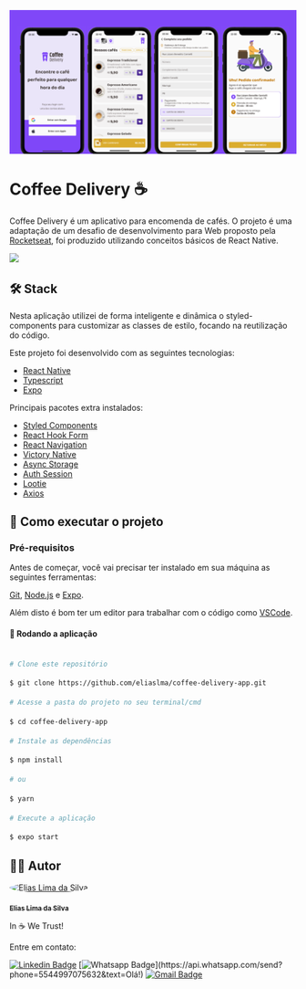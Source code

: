 ![preview](.github/preview.png)
# Coffee Delivery ☕

Coffee Delivery é um aplicativo para encomenda de cafés.
O projeto é uma adaptação de um desafio de desenvolvimento para Web proposto pela [Rocketseat](https://github.com/Rocketseat), foi produzido utilizando conceitos básicos de React Native.

<a href="https://www.figma.com/file/F3qEbTspoLP0brQWNxJzrp/Coffee-Delivery-(Copy)">
<img src="https://user-images.githubusercontent.com/71772559/178192253-4fe4757c-de57-4878-a38c-a483c25670b1.png"/>
</a>

## 🛠️ Stack
Nesta aplicação utilizei de forma inteligente e dinâmica o styled-components 
para customizar as classes de estilo, focando na reutilização do código.

Este projeto foi desenvolvido com as seguintes tecnologias:


- [React Native](https://reactnative.dev/)
- [Typescript](https://www.typescriptlang.org/)
- [Expo](https://expo.dev/)

Principais pacotes extra instalados:

- [Styled Components](https://styled-components.com/)
- [React Hook Form](https://react-hook-form.com/)
- [React Navigation](https://reactnavigation.org/)
- [Victory Native](https://formidable.com/open-source/victory/)
- [Async Storage](https://react-native-async-storage.github.io/async-storage/)
- [Auth Session](https://docs.expo.dev/versions/latest/sdk/auth-session/)
- [Lootie](https://www.npmjs.com/package/lottie-react-native)
- [Axios](https://axios-http.com/ptbr/docs/intro)

## [](https://github.com/eliaslma/coffee-delivery-app) 🚀 Como executar o projeto

### Pré-requisitos

Antes de começar, você vai precisar ter instalado em sua máquina as seguintes ferramentas:

[Git](https://git-scm.com), [Node.js](https://nodejs.org/en/) e [Expo](https://expo.dev).

Além disto é bom ter um editor para trabalhar com o código como [VSCode](https://code.visualstudio.com/).

#### 🧭 Rodando a aplicação



```bash

# Clone este repositório

$ git clone https://github.com/eliaslma/coffee-delivery-app.git

# Acesse a pasta do projeto no seu terminal/cmd

$ cd coffee-delivery-app

# Instale as dependências

$ npm install

# ou

$ yarn

# Execute a aplicação

$ expo start

```

## [](https://github.com/eliaslma) 👨‍🚀 Autor


<a href="https://github.com/eliaslma">

 <img style="border-radius: 50%;" src="https://avatars.githubusercontent.com/u/70176310?v=4" width="100px;" alt="Elias Lima da Silva"/>

 <br />

 <sub><b>Elias Lima da Silva</b></sub></a>

In ☕ We Trust!

Entre em contato:

[![Linkedin Badge](https://img.shields.io/badge/-LinkedIn-blue?style=for-the-badge&logo=Linkedin&logoColor=white&link=https://www.linkedin.com/in/elias-lima-da-silva-a933a713a/)](https://www.linkedin.com/in/elias-lima-da-silva-a933a713a/)
[![Whatsapp Badge](https://img.shields.io/badge/-Whatsapp-4CA143?style=for-the-badge&labelColor=4CA143&logo=whatsapp&logoColor=white&link=https://api.whatsapp.com/send?phone=5544997075632&text=Olá!)](https://api.whatsapp.com/send?phone=5544997075632&text=Olá!)
[![Gmail Badge](https://img.shields.io/badge/-Gmail-c14438?style=for-the-badge&logo=Gmail&logoColor=white&link=mailto:sci.eliaslima@gmail.com)](mailto:sci.eliaslima@gmail.com)

